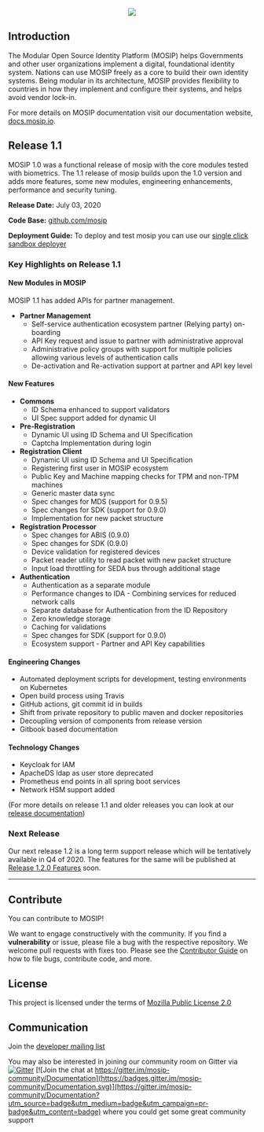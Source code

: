 <div align="center">
    <a href="https://mosip.io">
        <img src="https://github.com/mosip/documentation/blob/master/docs/_images/mosip_logo.png"/>
    </a>
</div>

## Introduction
The Modular Open Source Identity Platform (MOSIP) helps Governments and other user organizations implement a digital, foundational identity system. Nations can use MOSIP freely as a core to build their own identity systems. Being modular in its architecture, MOSIP provides flexibility to countries in how they implement and configure their systems, and helps avoid vendor lock-in.

For more details on MOSIP documentation visit our documentation website, [docs.mosip.io](https://docs.mosip.io).

## Release 1.1
MOSIP 1.0 was a functional release of mosip with the core modules tested with biometrics. The 1.1 release of mosip builds upon the 1.0 version and adds more features, some new modules, engineering enhancements, performance and security tuning.

**Release Date:** July 03, 2020

**Code Base:** [github.com/mosip](https://github.com/mosip)

**Deployment Guide:** To deploy and test mosip you can use our [single click sandbox deployer](https://github.com/mosip/mosip-infra/tree/master/deployment/sandbox-v2)

### Key Highlights on Release 1.1

#### New Modules in MOSIP
MOSIP 1.1 has added APIs for partner management.

* **Partner Management**
    * Self-service authentication ecosystem partner (Relying party) on-boarding
    * API Key request and issue to partner with administrative approval
    * Administrative policy groups with support for multiple policies allowing various levels of authentication calls
    * De-activation and Re-activation support at partner and API key level

#### New Features
* **Commons**
    * ID Schema enhanced to support validators
    * UI Spec support added for dynamic UI
* **Pre-Registration**
    * Dynamic UI using ID Schema and UI Specification
    * Captcha Implementation during login
* **Registration Client**
    * Dynamic UI using ID Schema and UI Specification
    * Registering first user in MOSIP ecosystem
    * Public Key and Machine mapping checks for TPM and non-TPM machines
    * Generic master data sync
    * Spec changes for MDS (support for 0.9.5)
    * Spec changes for SDK (support for 0.9.0)
    * Implementation for new packet structure
* **Registration Processor**
    * Spec changes for ABIS (0.9.0)
    * Spec changes for SDK (0.9.0)
    * Device validation for registered devices
    * Packet reader utility to read packet with new packet structure
    * Input load throttling for SEDA bus through additional stage
* **Authentication**
    * Authentication as a separate module
    * Performance changes to IDA - Combining services for reduced network calls
    * Separate database for Authentication from the ID Repository
    * Zero knowledge storage
    * Caching for validations
    * Spec changes for SDK (support for 0.9.0)
    * Ecosystem support - Partner and API Key capabilities

#### Engineering Changes
* Automated deployment scripts for development, testing environments on Kubernetes
* Open build process using Travis
* GitHub actions, git commit id in builds
* Shift from private repository to public maven and  docker repositories
* Decoupling version of components from release version
* Gitbook based documentation

#### Technology Changes
* Keycloak for IAM
* ApacheDS ldap as user store deprecated
* Prometheus end points in all spring boot services
* Network HSM support added

(For more details on release 1.1 and older releases you can look at our [release documentation](https://docs.mosip.io/platform/mosip-releases))

### Next Release
Our next release 1.2 is a long term support release which will be tentatively available in Q4 of 2020. The features for the same will be published at [Release 1.2.0 Features](https://docs.mosip.io/platform/mosip-releases/release-notes-1.1.0/release-notes-1.2.0-features) soon.

---

## Contribute
You can contribute to MOSIP! 

We want to engage constructively with the community.  If you find a **vulnerability** or issue, please file a bug with the respective repository.  We welcome pull requests with fixes too.  Please see the [Contributor Guide](https://docs.mosip.io/platform/contribute/contributor-guide) on how to file bugs, contribute code, and more.

## License
This project is licensed under the terms of [Mozilla Public License 2.0](https://github.com/mosip/commons/blob/master/LICENSE)

## Communication
Join the [developer mailing list](https://groups.io/g/mosip-dev)


You may also be interested in joining our community room on Gitter via [![Gitter](https://badges.gitter.im/mosip-community/community.svg)](https://gitter.im/mosip-community/community?utm_source=badge&utm_medium=badge&utm_campaign=pr-badge) [![Join the chat at https://gitter.im/mosip-community/Documentation](https://badges.gitter.im/mosip-community/Documentation.svg)](https://gitter.im/mosip-community/Documentation?utm_source=badge&utm_medium=badge&utm_campaign=pr-badge&utm_content=badge)  where you could get some great community support
